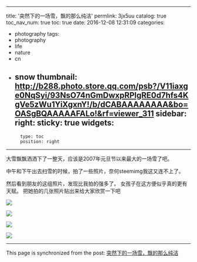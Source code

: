 
---
title: '突然下的一场雪，飘的那么纯洁'
permlink: 3jx5uu
catalog: true
toc_nav_num: true
toc: true
date: 2016-12-08 12:31:09
categories:
- photography
tags:
- photography
- life
- nature
- cn
- snow
thumbnail: http://b288.photo.store.qq.com/psb?/V11iaxge0NqSyi/93NsO74nGmDwxpRPlgRE0d7hfs4KgVe5zWu1YiXgxnY!/b/dCABAAAAAAAA&bo=OASgBQAAAAAFALo!&rf=viewer_311
sidebar:
    right:
        sticky: true
widgets:
    -
        type: toc
        position: right
---


大雪飘飘洒洒下了一整天，应该是2007年元旦节以来最大的一场雪了吧。


中午和下午出去扫雪的时候，拍了一些照片，奈何steemimg我这又连不上了。

然后看到朋友的这组照片，发现比我拍的强多了。
女孩子在这方便似乎真的更有天赋。
把她拍的几张照片贴出来给大家欣赏一下吧

![](http://b288.photo.store.qq.com/psb?/V11iaxge0NqSyi/93NsO74nGmDwxpRPlgRE0d7hfs4KgVe5zWu1YiXgxnY!/b/dCABAAAAAAAA&bo=OASgBQAAAAAFALo!&rf=viewer_311)

![](http://b288.photo.store.qq.com/psb?/V11iaxge0NqSyi/YW5UUQI.Q15GljabJboOm2rK0TK5ocTRT8Zk52X5sls!/b/dCABAAAAAAAA&bo=OASgBQAAAAAFALo!&rf=viewer_311)

![](http://b246.photo.store.qq.com/psb?/V11iaxge0NqSyi/U2UtQEYyWkhkNWHNZOE1ycD5yWCG83qjyPBNAcBRAzA!/b/dPYAAAAAAAAA&bo=oAU4BAAAAAAFALo!&rf=viewer_311)

![](http://b178.photo.store.qq.com/psb?/V11iaxge0NqSyi/oJtiyzY2xwPgg7HVSBvPpuWgwpD4bVhHDm8f2OcoWlw!/b/dLIAAAAAAAAA&bo=OASgBQAAAAAFALo!&rf=viewer_311)

- - -

This page is synchronized from the post: [突然下的一场雪，飘的那么纯洁](https://steemit.com/@oflyhigh/3jx5uu)
